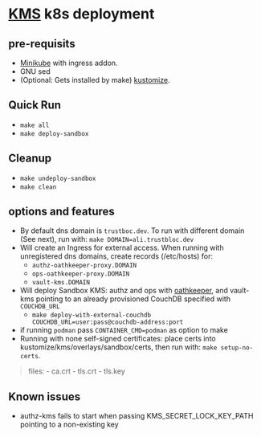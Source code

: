 # [KMS](https://github.com/trustbloc/kms) k8s deployment #


## pre-requisits
* [Minikube](https://minikube.sigs.k8s.io/docs/start/) with ingress addon.
* GNU sed
* (Optional: Gets installed by make) [kustomize](https://kubectl.docs.kubernetes.io/installation/kustomize/).

## Quick Run
* `make all`
* `make deploy-sandbox`

## Cleanup
* `make undeploy-sandbox`
* `make clean`

## options and features
* By default dns domain is `trustboc.dev`. To run with different domain (See next), run with: `make DOMAIN=ali.trustbloc.dev`
* Will create an Ingress for external access. When running with unregistered dns domains, create records (/etc/hosts) for:
	- `authz-oathkeeper-proxy.DOMAIN`
	- `ops-oathkeeper-proxy.DOMAIN`
	- `vault-kms.DOMAIN`
* Will deploy Sandbox KMS: authz and ops with [oathkeeper](https://github.com/ory/oathkeeper), and vault-kms pointing to an already provisioned CouchDB specified with `COUCHDB_URL`
	- `make deploy-with-external-couchdb COUCHDB_URL=user:pass@couchdb-address:port`
* if running `podman` pass `CONTAINER_CMD=podman` as option to make
* Running with none self-signed certificates: place certs into kustomize/kms/overlays/sandbox/certs, then run with: `make setup-no-certs`.
>files:
	- ca.crt
	- tls.crt
	- tls.key

## Known issues
* authz-kms fails to start when passing KMS_SECRET_LOCK_KEY_PATH pointing to a non-existing key
